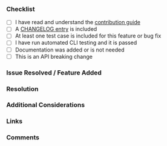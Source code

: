 ### Checklist

* [ ] I have read and understand the [contribution guide](http://enactjs.com/docs/developer-guide/contributing/)
* [ ] A [CHANGELOG entry](http://enactjs.com/docs/developer-guide/contributing/changelogs/) is included
* [ ] At least one test case is included for this feature or bug fix
* [ ] I have run automated CLI testing and it is passed
* [ ] Documentation was added or is not needed
* [ ] This is an API breaking change

### Issue Resolved / Feature Added
[//]: # (Describe the issue resolved or feature added by this pull request)


### Resolution
[//]: # (Does the code work as intended?)
[//]: # (What is the impact of this change and *why* was it made?)


### Additional Considerations
[//]: # (How should the change be tested?)
[//]: # (Are there any outstanding questions?)
[//]: # (Were any side-effects caused by the change?)


### Links
[//]: # (Related issues, references)


### Comments
